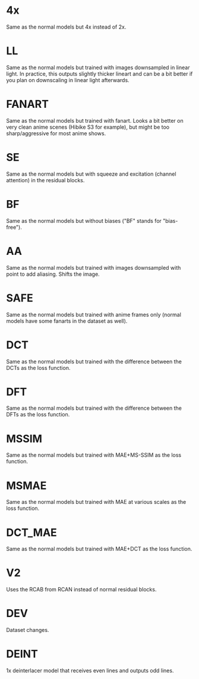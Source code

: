 # 4x
Same as the normal models but 4x instead of 2x.

# LL
Same as the normal models but trained with images downsampled in linear light. In practice, this outputs slightly thicker lineart and can be a bit better if you plan on downscaling in linear light afterwards.

# FANART
Same as the normal models but trained with fanart. Looks a bit better on very clean anime scenes (Hibike S3 for example), but might be too sharp/aggressive for most anime shows.

# SE
Same as the normal models but with squeeze and excitation (channel attention) in the residual blocks.

# BF
Same as the normal models but without biases ("BF" stands for "bias-free").

# AA
Same as the normal models but trained with images downsampled with point to add aliasing. Shifts the image.

# SAFE
Same as the normal models but trained with anime frames only (normal models have some fanarts in the dataset as well).

# DCT
Same as the normal models but trained with the difference between the DCTs as the loss function.

# DFT
Same as the normal models but trained with the difference between the DFTs as the loss function.

# MSSIM
Same as the normal models but trained with MAE+MS-SSIM as the loss function.

# MSMAE
Same as the normal models but trained with MAE at various scales as the loss function.

# DCT_MAE
Same as the normal models but trained with MAE+DCT as the loss function.

# V2
Uses the RCAB from RCAN instead of normal residual blocks.

# DEV
Dataset changes.

# DEINT
1x deinterlacer model that receives even lines and outputs odd lines.
